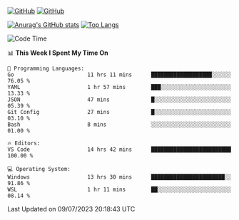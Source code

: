 [![GitHub](https://img.shields.io/github/followers/sharpxk?style=social)](https://github.com/sharpxk) [![GitHub](https://img.shields.io/github/stars/sharpxk?style=social)](https://github.com/sharpxk)

[![Anurag's GitHub stats](https://github-readme-stats-git-masterrstaa-rickstaa.vercel.app/api?username=sharpxk&hide=contribs,prs,issues&show_icons=true&theme=tokyonight)](https://github.com/anuraghazra/github-readme-stats)
[![Top Langs](https://github-readme-stats-git-masterrstaa-rickstaa.vercel.app/api/top-langs/?username=sharpxk&layout=compact&theme=tokyonight)](https://github.com/anuraghazra/github-readme-stats)

<!--START_SECTION:waka-->
![Code Time](http://img.shields.io/badge/Code%20Time-226%20hrs%2039%20mins-blue)

📊 **This Week I Spent My Time On** 

```text
💬 Programming Languages: 
Go                       11 hrs 11 mins      ███████████████████░░░░░░   76.05 % 
YAML                     1 hr 57 mins        ███░░░░░░░░░░░░░░░░░░░░░░   13.33 % 
JSON                     47 mins             █░░░░░░░░░░░░░░░░░░░░░░░░   05.39 % 
Git Config               27 mins             █░░░░░░░░░░░░░░░░░░░░░░░░   03.10 % 
Bash                     8 mins              ░░░░░░░░░░░░░░░░░░░░░░░░░   01.00 % 

🔥 Editors: 
VS Code                  14 hrs 42 mins      █████████████████████████   100.00 % 

💻 Operating System: 
Windows                  13 hrs 30 mins      ███████████████████████░░   91.86 % 
WSL                      1 hr 11 mins        ██░░░░░░░░░░░░░░░░░░░░░░░   08.14 % 
```


 Last Updated on 09/07/2023 20:18:43 UTC
<!--END_SECTION:waka-->
